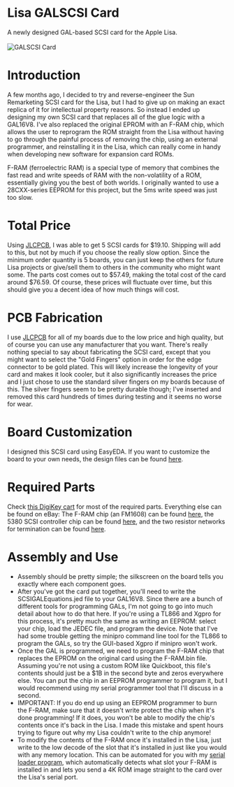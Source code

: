 # Lisa GALSCSI Card
A newly designed GAL-based SCSI card for the Apple Lisa.<br><br>
![GALSCSI Card](https://user-images.githubusercontent.com/16897189/178311915-48b6edca-5454-464b-a7d8-3b317f6e618e.png)
# Introduction
A few months ago, I decided to try and reverse-engineer the Sun Remarketing SCSI card for the Lisa, but I had to give up on making an exact replica of it for intellectual property reasons. So instead I ended up designing my own SCSI card that replaces all of the glue logic with a GAL16V8. I've also replaced the original EPROM with an F-RAM chip, which allows the user to reprogram the ROM straight from the Lisa without having to go through the painful process of removing the chip, using an external programmer, and reinstalling it in the Lisa, which can really come in handy when developing new software for expansion card ROMs. 

F-RAM (ferroelectric RAM) is a special type of memory that combines the fast read and write speeds of RAM with the non-volatility of a ROM, essentially giving you the best of both worlds. I originally wanted to use a 28CXX-series EEPROM for this project, but the 5ms write speed was just too slow.

# Total Price
Using [JLCPCB](https://jlcpcb.com/), I was able to get 5 SCSI cards for $19.10. Shipping will add to this, but not by much if you choose the really slow option. Since the minimum order quantity is 5 boards, you can just keep the others for future Lisa projects or give/sell them to others in the community who might want some. The parts cost comes out to $57.49, making the total cost of the card around $76.59. Of course, these prices will fluctuate over time, but this should give you a decent idea of how much things will cost.


# PCB Fabrication
I use [JLCPCB](https://jlcpcb.com/) for all of my boards due to the low price and high quality, but of course you can use any manufacturer that you want. There's really nothing special to say about fabricating the SCSI card, except that you might want to select the "Gold Fingers" option in order for the edge connector to be gold plated. This will likely increase the longevity of your card and makes it look cooler, but it also significantly increases the price and I just chose to use the standard silver fingers on my boards because of this. The silver fingers seem to be pretty durable though; I've inserted and removed this card hundreds of times during testing and it seems no worse for wear.

# Board Customization
I designed this SCSI card using EasyEDA. If you want to customize the board to your own needs, the design files can be found [here](https://oshwlab.com/AlexTheCat123/custom-lisa-scsi-card).

# Required Parts
Check [this DigiKey cart](https://www.digikey.com/short/3rd0c23v) for most of the required parts. Everything else can be found on eBay: The F-RAM chip (an FM1608) can be found [here](https://www.ebay.com/itm/401858081542), the 5380 SCSI controller chip can be found [here](https://www.ebay.com/itm/164880421011), and the two  resistor networks for termination can be found [here](https://www.ebay.com/itm/223907117513).


# Assembly and Use
- Assembly should be pretty simple; the silkscreen on the board tells you exactly where each component goes. 
- After you've got the card put together, you'll need to write the SCSIGALEquations.jed file to your GAL16V8. Since there are a bunch of different tools for programming GALs, I'm not going to go into much detail about how to do that here. If you're using a TL866 and Xgpro for this process, it's pretty much the same as writing an EEPROM: select your chip, load the JEDEC file, and program the device. Note that I've had some trouble getting the minipro command line tool for the TL866 to program the GALs, so try the GUI-based Xgpro if minipro won't work.
- Once the GAL is programmed, we need to program the F-RAM chip that replaces the EPROM on the original card using the F-RAM.bin file. Assuming you're not using a custom ROM like Quickboot, this file's contents should just be a $1B in the second byte and zeros everywhere else. You can put the chip in an EEPROM programmer to program it, but I would recommend using my serial programmer tool that I'll discuss in a second.
- IMPORTANT: If you do end up using an EEPROM programmer to burn the F-RAM, make sure that it doesn't write protect the chip when it's done programming! If it does, you won't be able to modify the chip's contents once it's back in the Lisa. I made this mistake and spent hours trying to figure out why my Lisa couldn't write to the chip anymore!
- To modify the contents of the F-RAM once it's installed in the Lisa, just write to the low decode of the slot that it's installed in just like you would with any memory location. This can be automated for you with my [serial loader program](https://github.com/alexthecat123/Lisa-Expansion-ROM-Programmer), which automatically detects what slot your F-RAM is installed in and lets you send a 4K ROM image straight to the card over the Lisa's serial port.
